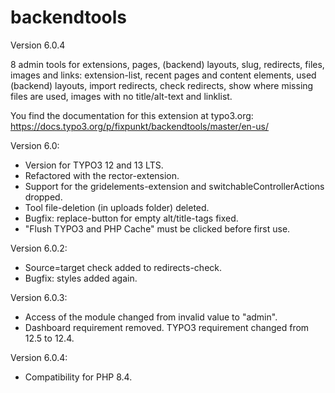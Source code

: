 # backendtools

Version 6.0.4

8 admin tools for extensions, pages, (backend) layouts, slug, redirects, files, images and links:
extension-list, recent pages and content elements, used (backend) layouts, import redirects, check redirects,
show where missing files are used, images with no title/alt-text and linklist.

You find the documentation for this extension at typo3.org:
https://docs.typo3.org/p/fixpunkt/backendtools/master/en-us/


Version 6.0:
- Version for TYPO3 12 and 13 LTS.
- Refactored with the rector-extension.
- Support for the gridelements-extension and switchableControllerActions dropped.
- Tool file-deletion (in uploads folder) deleted.
- Bugfix: replace-button for empty alt/title-tags fixed.
- "Flush TYPO3 and PHP Cache" must be clicked before first use.

Version 6.0.2:
- Source=target check added to redirects-check.
- Bugfix: styles added again.

Version 6.0.3:
- Access of the module changed from invalid value to "admin".
- Dashboard requirement removed. TYPO3 requirement changed from 12.5 to 12.4.

Version 6.0.4:
- Compatibility for PHP 8.4.
